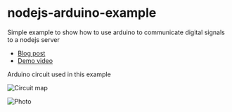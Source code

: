 nodejs-arduino-example
======================

Simple example to show how to use arduino to communicate digital signals to a nodejs server

- [Blog post](http://www.gianlucaguarini.com/blog/building-applications-with-arduino-and-nodejs/)
- [Demo video](https://www.youtube.com/watch?v=_Wo5UExJ_Lk)

Arduino circuit used in this example


![Circuit map](https://raw.githubusercontent.com/GianlucaGuarini/nodejs-arduino-example/master/circuit.jpg)

![Photo](https://raw.githubusercontent.com/GianlucaGuarini/nodejs-arduino-example/master/photo.jpg)

